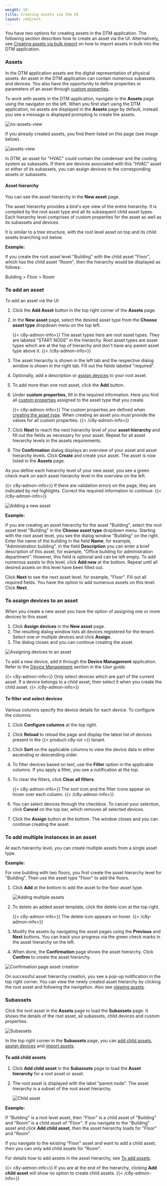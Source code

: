 ```yaml
---
weight: 10
title: Creating assets via the UI
layout: redirect
---
```


You have two options for creating assets in the DTM application.
The following section describes how to create an asset via the UI.
Alternatively, see [Creating assets via bulk import](/dtm/asset-hierarchy/#creating-assets-bulk-import) on how to import assets in bulk into the DTM application.


### Assets

In the DTM application assets are the digital representation of physical assets.
An asset in the DTM application can contain numerous subassets and devices.
You also have the opportunity to define properties or parameters of an asset through [custom properties](/dtm/asset-types/#property-library).

To work with assets in the DTM application, navigate to the **Assets** page using the navigator on the left.
When you first start using the DTM application, no assets are displayed in the **Assets** page by default, instead you see a message is displayed prompting to create the assets.

![no-assets-view](/images/dtm/assets/dtm-assets-no-assets.png)

If you already created assets, you find them listed on this page (see image below).

![assets-view](/images/dtm/assets/dtm-assets-view-assets.png)

In DTM, an asset for "HVAC" could contain the condenser and the cooling system as subassets.
If there are devices associated with this "HVAC" asset or either of its subassets, you can assign devices to the corresponding assets or subassets.


#### Asset hierarchy

You can see the asset hierarchy in the **New asset** page.

The asset hierarchy provides a bird's eye view of the entire hierarchy.
It is compiled by the root asset type and all its subsequent child asset types.
Each hierarchy level comprises of custom properties for the asset as well as its subassets and devices.

It is similar to a tree structure, with the root level asset on top and its child assets branching out below.

**Example:**

If you create the root asset level "Building" with the child asset "Floor", which has the child asset "Room", then the hierarchy would be displayed as follows:

Building > Floor > Room


### To add an asset

To add an asset via the UI:

1. Click the **Add Asset** button in the top right corner of the **Assets** page.

2. In the **New asset** page, select the desired asset type from the **Choose asset type** dropdown menu on the top left.

    {{< c8y-admon-info>}}
The asset types here are root asset types.
They are labeled "START NODE" in the hierarchy.
Root asset types are asset types which are at the top of hierarchy and don't have any parent asset type above it.
    {{< /c8y-admon-info>}}

3. The asset hierarchy is shown in the left tab and the respective dialog window is shown in the right tab. Fill out the fields labeled "required".

4. Optionally, add a description or [assign devices](/dtm/asset-hierarchy/#to-assign-devices-to-an-asset) to your root asset.

5. To add more than one root asset, click the **Add** button.

6. Under **custom properties**, fill in the required information. Here you find all [custom properties](/dtm/asset-types/#property-library) assigned to the asset type that you create.

    {{< c8y-admon-info>}}
 The custom properties are defined when [creating the asset type](/dtm/asset-types/#to-create-a-new-asset-type).
 When creating an asset you must provide the values for all custom properties.
    {{< /c8y-admon-info>}}

7. Click **Next** to reach the next hierarchy level of your **asset hierarchy** and fill out the fields as necessary for your asset. Repeat for all asset hierarchy levels in the assets requirements.

8. The **Confirmation** dialog displays an overview of your asset and asset hierarchy levels. Click **Create** and create your asset. The asset is now listed in the **Assets** page.

As you define each hierarchy level of your new asset, you see a green check mark on each asset hierarchy level in the overview on the left.

{{< c8y-admon-info>}}
If there are validation errors on the page, they are indicated by red highlights.
Correct the required information to continue.
{{< /c8y-admon-info>}}

![Adding a new asset](/images/dtm/assets/dtm-assets-create-text-type.png)

**Example:**

If you are creating an asset hierarchy for the asset "Building", select the root asset level "Building" in the **Choose asset type** dropdown menu. Starting with the root asset level, you see the dialog window "Building" on the right.
Enter the name of the building in the field **Name**, for example, "Administration building".
In the field **Description** you can enter a brief description of this asset, for example, "Office building for administration department".
However, this field is optional and can be left empty.
To add numerous assets to this level, click **Add new** at the bottom.
Repeat until all desired assets on this level have been filled out.

Click **Next** to see the next asset level, for example, "Floor".
Fill out all required fields.
You have the option to add numerous assets on this level.
Click **Next**.



<!--
#### Custom property of type "text" or "number"

If the type of a custom property is either "text" or "number", then provide a valid text or numeric input as value.

**Example:**

If the "Building" asset is being created, and "Building Dimension" and “Building color” are the 2 custom properties for this asset, then the values must be provided for both.

The "Building color" can be "white" and the value of "Building dimension" can be 98 and 50 for building height and width respectively.

If default values were provided when creating a custom property of type text or number, then the default values are displayed.
You can keep them or enter a new value.
If no default value was assigned during creation, then you must provide a value.


### Custom property of type "date picker"

If the type of a custom property is "date picker", then a calendar will be displayed.
Provide a date as its value.

**Example:**

If "Project start date" is a custom property for the "Building" asset, then the start date of the project can be provided as its value when creating the "Building" asset.

![assets-date](/images/dtm/assets/dtm-assets-create-date-type.png)

### Custom property of type "file upload"

If the type of a custom property is "file upload", then during asset hierarchy creation a file browser is displayed.
Select a valid file to be uploaded.

When creating the custom property, the allowed file types are defined.
When creating the asset hierarchy, the file selected for upload must belong to the list of allowed file types.
Any file type not mentioned in the list will not be allowed.

**Example:**

The blueprint for a building can be uploaded as one of the custom properties and used for future references.

{{< c8y-admon-info>}}
Uploading a file which is not present in the allowed file types list, results in a validation error and the asset will not be created.
{{< /c8y-admon-info>}}

### Custom property of type "enumeration"

If a custom property is of type "enumeration", then when creating the asset hierarchy the options provided during creation are displayed in a dropdown.
Select a value for the custom property from this dropdown.

**Example:**

If “building color” is a custom property and the color of the building can only be "white", "black" or "grey", then select the type  "enumeration".
The three colors are provided as a list of options during the creation of the custom property.

When the asset hierarchy is being created, a dropdown appears with these three options and you must select a value for the custom property from this dropdown.

![assets-enum](/images/dtm/assets/dtm-assets-create-enum-type.png)

### Custom property of type "Boolean"

If a custom property is of type "Boolean", a checkbox will be present for the custom property.

When creating the asset, the presence or absence of the custom property can be defined by selecting or deselecting the checkbox.


{{< c8y-admon-info >}}
When the asset type is defined, a few of the custom properties are marked as **Required** using a checkbox.
When the asset is created, these custom properties must be assigned a value.
If any of the mandatory fields aren't assigned a value, then the **Next** or **Create** buttons are disabled.
The remaining properties can either be assigned a value during asset creation or after the asset is created.
{{< /c8y-admon-info >}}

The custom property section only appears if the custom properties were selected for the asset type.
If the asset type does not have any custom properties, then the custom property section is not displayed during asset hierarchy creation.
-->


### To assign devices to an asset

When you create a new asset you have the option of assigning one or more devices to this asset.

1. Click **Assign devices** in the **New asset** page.
2. The resulting dialog window lists all devices registered for the tenant. Select one or multiple devices and click **Assign**.
3. The dialog closes and you can continue creating the asset.

![Assigning devices to an asset](/images/dtm/assets/dtm-assets-assign-devices.png)

To add a new device, add it through the **Device Management** application.
Refer to the [Device Management](/users-guide/device-management/#connecting-devices) section in the *User guide*.

{{< c8y-admon-info>}}
Only select devices which are part of the current asset.
If a device belongs to a child asset, then select it when you create the child asset.
{{< /c8y-admon-info>}}

#### To filter and select devices

Various columns specify the device details for each device.
To configure the columns:

1. Click **Configure columns** at the top right.

2. Click **Reload** to reload the page and display the latest list of devices present in the {{< product-c8y-iot >}} tenant.

3. Click **Sort** on the applicable columns to view the device data in either ascending or descending order.

4. To filter devices based on text, use the **Filter** option in the applicable columns. If you apply a filter, you see a notification at the top.

5. To clear the filters, click **Clear all filters**.

    {{< c8y-admon-info>}}
The sort icon and the filter icons appear on hover over each column.
    {{< /c8y-admon-info>}}

6. You can select devices through the checkbox. To cancel your selection, click **Cancel** on the top bar, which removes all selected devices.

7. Click the **Assign** button at the bottom. The window closes and you can continue creating the asset.

### To add multiple instances in an asset

At each hierarchy level, you can create multiple assets from a single asset type.

**Example:**

For one building with two floors, you first create the asset hierarchy level for "Building". Then use the asset type "Floor" to add the floors.

1. Click **Add** at the bottom to add the asset to the floor asset type.

    ![Adding multiple assets](/images/dtm/assets/dtm-assets-add-multiple-instance.png)

2. To delete an added asset template, click the delete icon at the top right.

    {{< c8y-admon-info>}}
The delete icon appears on hover.
    {{< /c8y-admon-info>}}

3. Modify the assets by navigating the asset pages using the **Previous** and **Next** buttons. You can track your progress via the green check marks in the asset hierarchy on the left.

4. When done, the **Confirmation** page shows the asset hierarchy. Click **Confirm** to create the asset hierarchy.

![Confirmation page asset creation](/images/dtm/assets/dtm-assets-confirmation-page.png)

On successful asset hierarchy creation, you see a pop-up notification in the top right corner.
You can view the newly created asset hierarchy by clicking the root asset and following the navigation.
Also see [viewing assets](/dtm/asset-hierarchy/#viewing-assets).

### Subassets

Click the root asset in the **Assets** page to load the **Subassets** page.
It shows the details of the root asset, all subassets, child devices and custom properties.

![Subassets](/images/dtm/assets/dtm-assets-subassets-page.png)

In the top right corner in the **Subassets** page, you can [add child assets](#to-add-child-assets), [assign devices](#to-assign-devices-to-an-asset) and [import assets](/dtm/asset-hierarchy/#creating-assets-bulk-import).

#### To add child assets

1. Click **Add child asset** in the **Subassets** page to load the **Asset hierarchy** for a root asset or asset.

2. The root asset is displayed with the label "parent node". The asset hierarchy is a subset of the root asset hierarchy.

    ![Child asset](/images/dtm/assets/dtm-assets-add-child-asset.png)

**Example:**

If "Building" is a root level asset, then "Floor" is a child asset of "Building" and "Room" is a child asset of "Floor".
If you navigate to the "Building" asset and click **Add child asset**, then the asset hierarchy loads for "Floor" and "Room".

If you navigate to the existing "Floor" asset and want to add a child asset, then you can only add child assets for "Room".

For details how to add assets in the asset hierarchy, see [To add assets](#to-add-assets).

{{< c8y-admon-info>}}
If you are at the end of the hierarchy, clicking **Add child asset** will show no option to create child assets.
{{< /c8y-admon-info>}}
